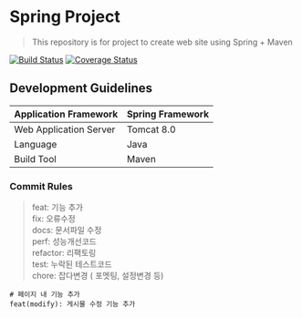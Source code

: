 # Spring Project
> This repository is for project to create web site using Spring + Maven

[![Build Status](https://travis-ci.org/SpringProject/movie-api.svg?branch=develop)](https://travis-ci.org/codechobostudy/movie-api)
[![Coverage Status](https://coveralls.io/repos/github/codechobostudy/movie-api/badge.svg?branch=develop)](https://coveralls.io/github/codechobostudy/movie-api?branch=develop)

## Development Guidelines

| Application Framework | Spring Framework |
|-----------------|----------------|
| Web Application Server | Tomcat 8.0 |
| Language | Java |
| Build Tool | Maven |

### Commit Rules
> feat: 기능 추가  
> fix: 오류수정  
> docs: 문서파일 수정  
> perf: 성능개선코드  
> refactor: 리팩토링  
> test: 누락된 테스트코드  
> chore: 잡다변경 ( 포멧팅, 설정변경 등) 
```
# 페이지 내 기능 추가
feat(modify): 게시물 수정 기능 추가
```
